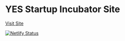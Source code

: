 # YES Startup Incubator Site

[Visit Site](https://incubator.yesatyale.org/)

[![Netlify Status](https://api.netlify.com/api/v1/badges/cd2e6fb7-4fb0-4053-9d65-3be3ee84ea61/deploy-status)](https://app.netlify.com/sites/epic-hamilton-ea33b3/deploys)
